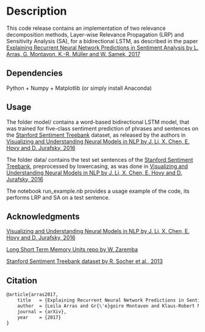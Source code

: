 # Description
This code release contains an implementation of two relevance decomposition methods, Layer-wise Relevance Propagation (LRP) and Sensitivity Analysis (SA), for a bidirectional LSTM, as described in the paper [Explaining Recurrent Neural Network Predictions in Sentiment Analysis by L. Arras, G. Montavon, K.-R. Müller and W. Samek, 2017](https://arxiv.org/)



## Dependencies

Python + Numpy + Matplotlib (or simply install Anaconda)



## Usage

The folder model/ contains a word-based bidirectional LSTM model, that was trained for five-class sentiment prediction of phrases and sentences on the [Stanford Sentiment Treebank](https://nlp.stanford.edu/sentiment/index.html) dataset, as released by the authors in [Visualizing and Understanding Neural Models in NLP by J. Li, X. Chen, E. Hovy and D. Jurafsky, 2016](https://github.com/jiweil/Visualizing-and-Understanding-Neural-Models-in-NLP)

The folder data/ contains the test set sentences of the [Stanford Sentiment Treebank](https://nlp.stanford.edu/sentiment/index.html), preprocessed by lowercasing, as was done in [Visualizing and Understanding Neural Models in NLP by J. Li, X. Chen, E. Hovy and D. Jurafsky, 2016](https://github.com/jiweil/Visualizing-and-Understanding-Neural-Models-in-NLP)

The notebook run_example.nb provides a usage example of the code, its performs LRP and SA on a test sentence.



## Acknowledgments

[Visualizing and Understanding Neural Models in NLP by J. Li, X. Chen, E. Hovy and D. Jurafsky, 2016](https://github.com/jiweil/Visualizing-and-Understanding-Neural-Models-in-NLP)

[Long Short Term Memory Units repo by W. Zaremba](https://github.com/wojzaremba/lstm)

[Stanford Sentiment Treebank dataset by R. Socher et al., 2013](https://nlp.stanford.edu/sentiment/index.html)



## Citation

```latex
@article{arras2017,
    title   = {Explaining Recurrent Neural Network Predictions in Sentiment Analysis},
    author  = {Leila Arras and Gr{\'e}goire Montavon and Klaus-Robert M{\"u}ller and Wojciech Samek},
    journal = {arXiv},
    year    = {2017}
}
